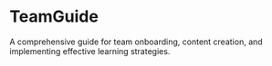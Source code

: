 # TeamGuide
A comprehensive guide for team onboarding, content creation, and implementing effective learning strategies.
